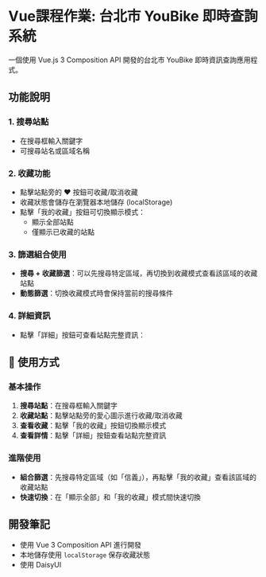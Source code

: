 # Vue課程作業: 台北市 YouBike 即時查詢系統 

一個使用 Vue.js 3 Composition API 開發的台北市 YouBike 即時資訊查詢應用程式。

## 功能說明

### 1. 搜尋站點
- 在搜尋框輸入關鍵字
- 可搜尋站名或區域名稱

### 2. 收藏功能
- 點擊站點旁的 ❤️ 按鈕可收藏/取消收藏
- 收藏狀態會儲存在瀏覽器本地儲存 (localStorage)
- 點擊「我的收藏」按鈕可切換顯示模式：
  - 顯示全部站點
  - 僅顯示已收藏的站點

### 3. 篩選組合使用
- **搜尋 + 收藏篩選**：可以先搜尋特定區域，再切換到收藏模式查看該區域的收藏站點
- **動態篩選**：切換收藏模式時會保持當前的搜尋條件

### 4. 詳細資訊
- 點擊「詳細」按鈕可查看站點完整資訊：

 
## 📱 使用方式

### 基本操作
1. **搜尋站點**：在搜尋框輸入關鍵字
2. **收藏站點**：點擊站點旁的愛心圖示進行收藏/取消收藏
3. **查看收藏**：點擊「我的收藏」按鈕切換顯示模式
4. **查看詳情**：點擊「詳細」按鈕查看站點完整資訊

### 進階使用
- **組合篩選**：先搜尋特定區域（如「信義」），再點擊「我的收藏」查看該區域的收藏站點
- **快速切換**：在「顯示全部」和「我的收藏」模式間快速切換

## 開發筆記
- 使用 Vue 3 Composition API 進行開發
- 本地儲存使用 `localStorage` 保存收藏狀態
- 使用 DaisyUI 

